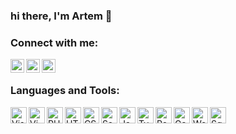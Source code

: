 ### hi there, I'm Artem 👋

### Connect with me:

[<img align="left" alt="Website" width="22px" src="https://cdn.jsdelivr.net/npm/simple-icons@v3/icons/safari.svg" />][website]
[<img align="left" alt="LinkedIn" width="22px" src="https://cdn.jsdelivr.net/npm/simple-icons@v3/icons/linkedin.svg" />][linkedin]
[<img align="left" alt="LinkedIn" width="22px" src="https://cdn.jsdelivr.net/npm/simple-icons@v3/icons/strava.svg" />][strava]

<br />

### Languages and Tools:

<a href="#" title="">
    <img align="left" alt="Visual Studio Code" width="26px" src="https://cdn.jsdelivr.net/npm/simple-icons@v3/icons/visualstudiocode.svg" />
</a>
<a href="#" title="">
    <img align="left" alt="Vim" width="26px" src="https://cdn.jsdelivr.net/npm/simple-icons@v3/icons/vim.svg" />
</a>
<a href="#" title="">
    <img align="left" alt="PHP" width="26px" src="https://cdn.jsdelivr.net/npm/simple-icons@v3/icons/php.svg" />
</a>
<a href="#" title="">
    <img align="left" alt="HTML" width="26px" src="https://cdn.jsdelivr.net/npm/simple-icons@v3/icons/html5.svg" />
</a>
<a href="#" title="">
    <img align="left" alt="CSS" width="26px" src="https://cdn.jsdelivr.net/npm/simple-icons@v3/icons/css3.svg" />
</a>
<a href="#" title="">
    <img align="left" alt="Sass" width="26px" src="https://cdn.jsdelivr.net/npm/simple-icons@v3/icons/sass.svg" />
</a>
<a href="#" title="">
    <img align="left" alt="JavaScript" width="26px" src="https://cdn.jsdelivr.net/npm/simple-icons@v3/icons/javascript.svg" />
</a>
<a href="#" title="">
    <img align="left" alt="TypeScript" width="26px" src="https://cdn.jsdelivr.net/npm/simple-icons@v3/icons/typescript.svg" />
</a>
<a href="#" title="">
    <img align="left" alt="React" width="26px" src="https://cdn.jsdelivr.net/npm/simple-icons@v3/icons/react.svg" />
</a>
<a href="#" title="">
    <img align="left" alt="Gatsby" width="26px" src="https://cdn.jsdelivr.net/npm/simple-icons@v3/icons/gatsby.svg" />
</a>
<a href="#" title="">
    <img align="left" alt="WordPress" width="26px" src="https://cdn.jsdelivr.net/npm/simple-icons@v3/icons/wordpress.svg" />
</a>
<a href="#" title="">
    <img align="left" alt="Squarespace" width="26px" src="https://cdn.jsdelivr.net/npm/simple-icons@v3/icons/squarespace.svg" />
</a>

<br />
<br />

[website]: http://artemparshakov.com
[linkedin]: https://www.linkedin.com/in/artemparshakov
[strava]: https://strava.com/athletes/57816918
